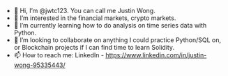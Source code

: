 - 👋 Hi, I’m @jwtc123. You can call me Justin Wong.
- 👀 I’m interested in the financial markets, crypto markets.
- 🌱 I’m currently learning how to do analysis on time series data with Python.
- 💞️ I’m looking to collaborate on anything I could practice Python/SQL on, or Blockchain projects if I can find time to learn Solidity.
- 📫 How to reach me: LinkedIn - https://www.linkedin.com/in/justin-wong-95335443/

<!---
jwtc123/jwtc123 is a ✨ special ✨ repository because its `README.md` (this file) appears on your GitHub profile.
You can click the Preview link to take a look at your changes.
--->
